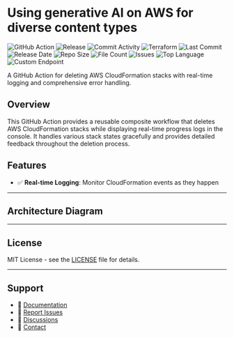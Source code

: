 # Using generative AI on AWS for diverse content types

![GitHub Action](https://img.shields.io/badge/GitHub-Action-blue?logo=github)&nbsp;![Release](https://github.com/subhamay-bhattacharyya/0803-gen-ai-tf/actions/workflows/release.yaml/badge.svg)&nbsp;![Commit Activity](https://img.shields.io/github/commit-activity/t/subhamay-bhattacharyya/0803-gen-ai-tf)&nbsp;![Terraform](https://img.shields.io/badge/AWS-Terraform-orange?logo=amazonaws)&nbsp;![Last Commit](https://img.shields.io/github/last-commit/subhamay-bhattacharyya/0803-gen-ai-tf)&nbsp;![Release Date](https://img.shields.io/github/release-date/subhamay-bhattacharyya/0803-gen-ai-tf)&nbsp;![Repo Size](https://img.shields.io/github/repo-size/subhamay-bhattacharyya/0803-gen-ai-tf)&nbsp;![File Count](https://img.shields.io/github/directory-file-count/subhamay-bhattacharyya/0803-gen-ai-tf)&nbsp;![Issues](https://img.shields.io/github/issues/subhamay-bhattacharyya/0803-gen-ai-tf)&nbsp;![Top Language](https://img.shields.io/github/languages/top/subhamay-bhattacharyya/0803-gen-ai-tf)&nbsp;![Custom Endpoint](https://img.shields.io/endpoint?url=https://gist.githubusercontent.com/bsubhamay/94e94670ae8974963c9581240383aade/raw/0803-gen-ai-tf.json?)


A GitHub Action for deleting AWS CloudFormation stacks with real-time logging and comprehensive error handling.

## Overview

This GitHub Action provides a reusable composite workflow that deletes AWS CloudFormation stacks while displaying real-time progress logs in the console. It handles various stack states gracefully and provides detailed feedback throughout the deletion process.

## Features

- ✅ **Real-time Logging**: Monitor CloudFormation events as they happen

---

## Architecture Diagram


---

## License

MIT License - see the [LICENSE](LICENSE) file for details.

---

## Support

- 📖 [Documentation](https://github.com/subhamay-bhattacharyya/0803-gen-ai-tf/wiki)
- 🐛 [Report Issues](https://github.com/subhamay-bhattacharyya/0803-gen-ai-tf/issues)
- 💬 [Discussions](https://github.com/subhamay-bhattacharyya/0803-gen-ai-tf/discussions)
- 📧 [Contact](mailto:support@subhamay.aws@gmail.com)